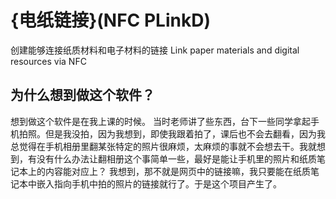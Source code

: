 # {电纸链接}(NFC PLinkD)

创建能够连接纸质材料和电子材料的链接
Link paper materials and digital resources via NFC

## 为什么想到做这个软件？

想到做这个软件是在我上课的时候。
当时老师讲了些东西，台下一些同学拿起手机拍照。但是我没拍，因为我想到，即使我跟着拍了，课后也不会去翻看，因为我总觉得在手机相册里翻某张特定的照片很麻烦，太麻烦的事就不会想去干。我就想到，有没有什么办法让翻相册这个事简单一些，最好是能让手机里的照片和纸质笔记本上的内容能对应上？
我想到，那不就是网页中的链接嘛，我只要能在纸质笔记本中嵌入指向手机中拍的照片的链接就行了。于是这个项目产生了。
